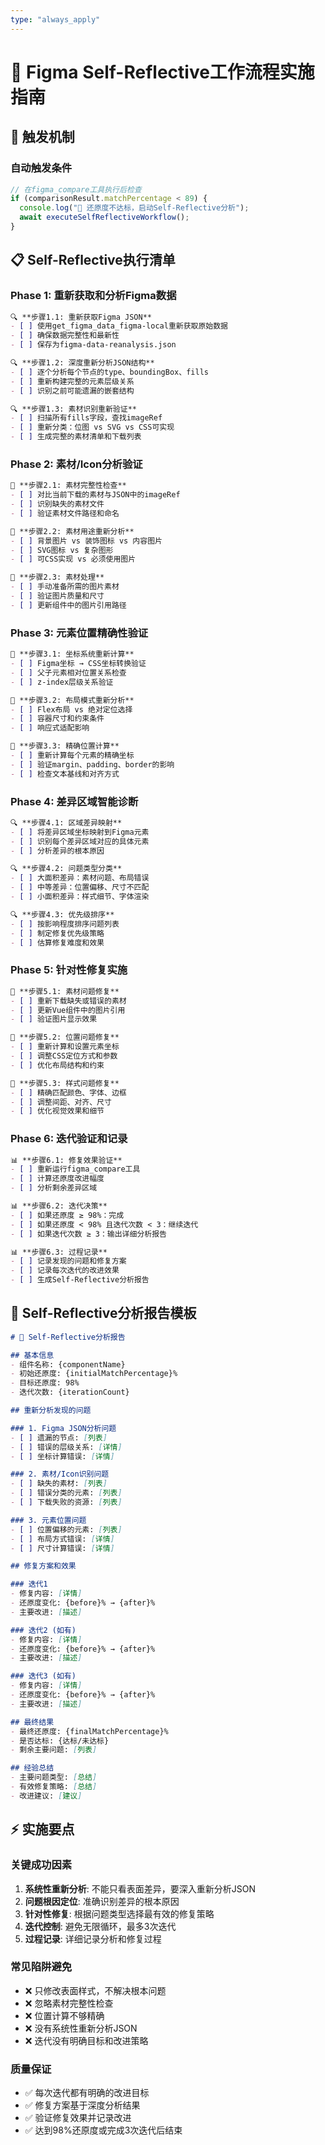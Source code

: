 ```yaml
---
type: "always_apply"
---
```


# 🔄 Figma Self-Reflective工作流程实施指南

## 🎯 触发机制

### 自动触发条件
```javascript
// 在figma_compare工具执行后检查
if (comparisonResult.matchPercentage < 89) {
  console.log("🚨 还原度不达标，启动Self-Reflective分析");
  await executeSelfReflectiveWorkflow();
}
```

## 📋 Self-Reflective执行清单

### Phase 1: 重新获取和分析Figma数据
```markdown
🔍 **步骤1.1: 重新获取Figma JSON**
- [ ] 使用get_figma_data_figma-local重新获取原始数据
- [ ] 确保数据完整性和最新性
- [ ] 保存为figma-data-reanalysis.json

🔍 **步骤1.2: 深度重新分析JSON结构**
- [ ] 逐个分析每个节点的type、boundingBox、fills
- [ ] 重新构建完整的元素层级关系
- [ ] 识别之前可能遗漏的嵌套结构

🔍 **步骤1.3: 素材识别重新验证**
- [ ] 扫描所有fills字段，查找imageRef
- [ ] 重新分类：位图 vs SVG vs CSS可实现
- [ ] 生成完整的素材清单和下载列表
```

### Phase 2: 素材/Icon分析验证
```markdown
🎨 **步骤2.1: 素材完整性检查**
- [ ] 对比当前下载的素材与JSON中的imageRef
- [ ] 识别缺失的素材文件
- [ ] 验证素材文件路径和命名

🎨 **步骤2.2: 素材用途重新分析**
- [ ] 背景图片 vs 装饰图标 vs 内容图片
- [ ] SVG图标 vs 复杂图形
- [ ] 可CSS实现 vs 必须使用图片

🎨 **步骤2.3: 素材处理**
- [ ] 手动准备所需的图片素材
- [ ] 验证图片质量和尺寸
- [ ] 更新组件中的图片引用路径
```

### Phase 3: 元素位置精确性验证
```markdown
📐 **步骤3.1: 坐标系统重新计算**
- [ ] Figma坐标 → CSS坐标转换验证
- [ ] 父子元素相对位置关系检查
- [ ] z-index层级关系验证

📐 **步骤3.2: 布局模式重新分析**
- [ ] Flex布局 vs 绝对定位选择
- [ ] 容器尺寸和约束条件
- [ ] 响应式适配影响

📐 **步骤3.3: 精确位置计算**
- [ ] 重新计算每个元素的精确坐标
- [ ] 验证margin、padding、border的影响
- [ ] 检查文本基线和对齐方式
```

### Phase 4: 差异区域智能诊断
```markdown
🔍 **步骤4.1: 区域差异映射**
- [ ] 将差异区域坐标映射到Figma元素
- [ ] 识别每个差异区域对应的具体元素
- [ ] 分析差异的根本原因

🔍 **步骤4.2: 问题类型分类**
- [ ] 大面积差异：素材问题、布局错误
- [ ] 中等差异：位置偏移、尺寸不匹配  
- [ ] 小面积差异：样式细节、字体渲染

🔍 **步骤4.3: 优先级排序**
- [ ] 按影响程度排序问题列表
- [ ] 制定修复优先级策略
- [ ] 估算修复难度和效果
```

### Phase 5: 针对性修复实施
```markdown
🔧 **步骤5.1: 素材问题修复**
- [ ] 重新下载缺失或错误的素材
- [ ] 更新Vue组件中的图片引用
- [ ] 验证图片显示效果

🔧 **步骤5.2: 位置问题修复**
- [ ] 重新计算和设置元素坐标
- [ ] 调整CSS定位方式和参数
- [ ] 优化布局结构和约束

🔧 **步骤5.3: 样式问题修复**
- [ ] 精确匹配颜色、字体、边框
- [ ] 调整间距、对齐、尺寸
- [ ] 优化视觉效果和细节
```

### Phase 6: 迭代验证和记录
```markdown
📊 **步骤6.1: 修复效果验证**
- [ ] 重新运行figma_compare工具
- [ ] 计算还原度改进幅度
- [ ] 分析剩余差异区域

📊 **步骤6.2: 迭代决策**
- [ ] 如果还原度 ≥ 98%：完成
- [ ] 如果还原度 < 98% 且迭代次数 < 3：继续迭代
- [ ] 如果迭代次数 ≥ 3：输出详细分析报告

📊 **步骤6.3: 过程记录**
- [ ] 记录发现的问题和修复方案
- [ ] 记录每次迭代的改进效果
- [ ] 生成Self-Reflective分析报告
```

## 📝 Self-Reflective分析报告模板

```markdown
# 🧠 Self-Reflective分析报告

## 基本信息
- 组件名称: {componentName}
- 初始还原度: {initialMatchPercentage}%
- 目标还原度: 98%
- 迭代次数: {iterationCount}

## 重新分析发现的问题

### 1. Figma JSON分析问题
- [ ] 遗漏的节点: [列表]
- [ ] 错误的层级关系: [详情]
- [ ] 坐标计算错误: [详情]

### 2. 素材/Icon识别问题  
- [ ] 缺失的素材: [列表]
- [ ] 错误分类的元素: [列表]
- [ ] 下载失败的资源: [列表]

### 3. 元素位置问题
- [ ] 位置偏移的元素: [列表]
- [ ] 布局方式错误: [详情]
- [ ] 尺寸计算错误: [详情]

## 修复方案和效果

### 迭代1
- 修复内容: [详情]
- 还原度变化: {before}% → {after}%
- 主要改进: [描述]

### 迭代2 (如有)
- 修复内容: [详情]  
- 还原度变化: {before}% → {after}%
- 主要改进: [描述]

### 迭代3 (如有)
- 修复内容: [详情]
- 还原度变化: {before}% → {after}%
- 主要改进: [描述]

## 最终结果
- 最终还原度: {finalMatchPercentage}%
- 是否达标: {达标/未达标}
- 剩余主要问题: [列表]

## 经验总结
- 主要问题类型: [总结]
- 有效修复策略: [总结]
- 改进建议: [建议]
```

## ⚡ 实施要点

### 关键成功因素
1. **系统性重新分析**: 不能只看表面差异，要深入重新分析JSON
2. **问题根因定位**: 准确识别差异的根本原因
3. **针对性修复**: 根据问题类型选择最有效的修复策略
4. **迭代控制**: 避免无限循环，最多3次迭代
5. **过程记录**: 详细记录分析和修复过程

### 常见陷阱避免
- ❌ 只修改表面样式，不解决根本问题
- ❌ 忽略素材完整性检查
- ❌ 位置计算不够精确
- ❌ 没有系统性重新分析JSON
- ❌ 迭代没有明确目标和改进策略

### 质量保证
- ✅ 每次迭代都有明确的改进目标
- ✅ 修复方案基于深度分析结果
- ✅ 验证修复效果并记录改进
- ✅ 达到98%还原度或完成3次迭代后结束

